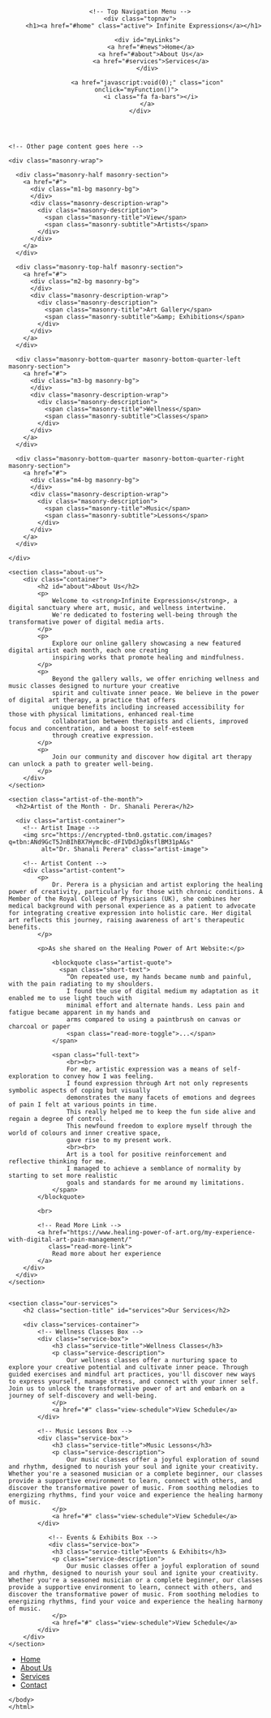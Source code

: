<!DOCTYPE html>
<html lang="en">
    <head>
      <meta charset="UTF-8">
      <meta name="viewport" content="width=device-width, initial-scale=1.0">
      <title>Galleria of Life</title>
      <title>Hamburger Menu</title>
      <link href="https://fonts.googleapis.com/css2?family=Dancing+Script:wght@400;700&display=swap" rel="stylesheet">
      <link rel="stylesheet" href="styles.css">
      <link rel="stylesheet" href="https://cdnjs.cloudflare.com/ajax/libs/font-awesome/4.7.0/css/font-awesome.min.css">
      <link rel="stylesheet" href="https://cdnjs.cloudflare.com/ajax/libs/font-awesome/6.5.1/css/all.min.css">
    </head>
<body>


<header class="top-header">

  <!-- Simulate a smartphone / tablet -->
  <div class="mobile-container">

      <!-- Top Navigation Menu -->
      <div class="topnav">
        <h1><a href="#home" class="active"> Infinite Expressions</a></h1>

          <div id="myLinks">
            <a href="#news">Home</a>
            <a href="#about">About Us</a>
            <a href="#services">Services</a>
          </div>
          
          <a href="javascript:void(0);" class="icon" onclick="myFunction()">
            <i class="fa fa-bars"></i>
          </a>
      </div>
  
  </div> 

</header> 



    <!-- Other page content goes here -->

<div class="page-wrap">

    <div class="masonry-wrap">
  
      <div class="masonry-half masonry-section">
        <a href="#">
          <div class="m1-bg masonry-bg">
          </div>
          <div class="masonry-description-wrap">
            <div class="masonry-description">
              <span class="masonry-title">View</span>
              <span class="masonry-subtitle">Artists</span>
            </div>
          </div>
        </a>
      </div>
  
      <div class="masonry-top-half masonry-section">
        <a href="#">
          <div class="m2-bg masonry-bg">
          </div>
          <div class="masonry-description-wrap">
            <div class="masonry-description">
              <span class="masonry-title">Art Gallery</span>
              <span class="masonry-subtitle">&amp; Exhibitions</span>
            </div>
          </div>
        </a>
      </div>
  
      <div class="masonry-bottom-quarter masonry-bottom-quarter-left masonry-section">
        <a href="#">
          <div class="m3-bg masonry-bg">
          </div>
          <div class="masonry-description-wrap">
            <div class="masonry-description">
              <span class="masonry-title">Wellness</span>
              <span class="masonry-subtitle">Classes</span>
            </div>
          </div>
        </a>
      </div>
  
      <div class="masonry-bottom-quarter masonry-bottom-quarter-right masonry-section">
        <a href="#">
          <div class="m4-bg masonry-bg">
          </div>
          <div class="masonry-description-wrap">
            <div class="masonry-description">
              <span class="masonry-title">Music</span>
              <span class="masonry-subtitle">Lessons</span>
            </div>
          </div>
        </a>
      </div>
  
    </div>

    <section class="about-us">
        <div class="container">
            <h2 id="about">About Us</h2>
            <p>
                Welcome to <strong>Infinite Expressions</strong>, a digital sanctuary where art, music, and wellness intertwine. 
                We're dedicated to fostering well-being through the transformative power of digital media arts.
            </p>
            <p>
                Explore our online gallery showcasing a new featured digital artist each month, each one creating 
                inspiring works that promote healing and mindfulness.
            </p>
            <p>
                Beyond the gallery walls, we offer enriching wellness and music classes designed to nurture your creative 
                spirit and cultivate inner peace. We believe in the power of digital art therapy, a practice that offers 
                unique benefits including increased accessibility for those with physical limitations, enhanced real-time 
                collaboration between therapists and clients, improved focus and concentration, and a boost to self-esteem 
                through creative expression.
            </p>
            <p>
                Join our community and discover how digital art therapy can unlock a path to greater well-being.
            </p>
        </div>
    </section>
    
    <section class="artist-of-the-month">
      <h2>Artist of the Month - Dr. Shanali Perera</h2>
    
      <div class="artist-container">
        <!-- Artist Image -->
        <img src="https://encrypted-tbn0.gstatic.com/images?q=tbn:ANd9GcT5JnBIhBX7HymcBc-dFIVDdJgDksflBM31pA&s" 
             alt="Dr. Shanali Perera" class="artist-image">
    
        <!-- Artist Content -->
        <div class="artist-content">
            <p>
                Dr. Perera is a physician and artist exploring the healing power of creativity, particularly for those with chronic conditions. A Member of the Royal College of Physicians (UK), she combines her medical background with personal experience as a patient to advocate for integrating creative expression into holistic care. Her digital art reflects this journey, raising awareness of art's therapeutic benefits.
            </p>
    
            <p>As she shared on the Healing Power of Art Website:</p>
            
                <blockquote class="artist-quote">
                  <span class="short-text">
                    “On repeated use, my hands became numb and painful, with the pain radiating to my shoulders. 
                    I found the use of digital medium my adaptation as it enabled me to use light touch with 
                    minimal effort and alternate hands. Less pain and fatigue became apparent in my hands and 
                    arms compared to using a paintbrush on canvas or charcoal or paper 
                    <span class="read-more-toggle">...</span>
                </span>
    
                <span class="full-text">
                    <br><br>
                    For me, artistic expression was a means of self-exploration to convey how I was feeling. 
                    I found expression through Art not only represents symbolic aspects of coping but visually 
                    demonstrates the many facets of emotions and degrees of pain I felt at various points in time. 
                    This really helped me to keep the fun side alive and regain a degree of control. 
                    This newfound freedom to explore myself through the world of colours and inner creative space, 
                    gave rise to my present work.
                    <br><br>
                    Art is a tool for positive reinforcement and reflective thinking for me. 
                    I managed to achieve a semblance of normality by starting to set more realistic 
                    goals and standards for me around my limitations.
                </span>
            </blockquote>
    
            <br>
    
            <!-- Read More Link -->
            <a href="https://www.healing-power-of-art.org/my-experience-with-digital-art-pain-management/" 
               class="read-more-link">
                Read more about her experience
            </a>
        </div>
      </div>
    </section>


    <section class="our-services">
        <h2 class="section-title" id="services">Our Services</h2>
    
        <div class="services-container">
            <!-- Wellness Classes Box -->
            <div class="service-box">
                <h3 class="service-title">Wellness Classes</h3>
                <p class="service-description">
                    Our wellness classes offer a nurturing space to explore your creative potential and cultivate inner peace. Through guided exercises and mindful art practices, you'll discover new ways to express yourself, manage stress, and connect with your inner self. Join us to unlock the transformative power of art and embark on a journey of self-discovery and well-being.
                </p>
                <a href="#" class="view-schedule">View Schedule</a>
            </div>
    
            <!-- Music Lessons Box -->
            <div class="service-box">
                <h3 class="service-title">Music Lessons</h3>
                <p class="service-description">
                    Our music classes offer a joyful exploration of sound and rhythm, designed to nourish your soul and ignite your creativity. Whether you're a seasoned musician or a complete beginner, our classes provide a supportive environment to learn, connect with others, and discover the transformative power of music. From soothing melodies to energizing rhythms, find your voice and experience the healing harmony of music.
                </p>
                <a href="#" class="view-schedule">View Schedule</a>
            </div>

               <!-- Events & Exhibits Box -->
               <div class="service-box">
                <h3 class="service-title">Events & Exhibits</h3>
                <p class="service-description">
                    Our music classes offer a joyful exploration of sound and rhythm, designed to nourish your soul and ignite your creativity. Whether you're a seasoned musician or a complete beginner, our classes provide a supportive environment to learn, connect with others, and discover the transformative power of music. From soothing melodies to energizing rhythms, find your voice and experience the healing harmony of music.
                </p>
                <a href="#" class="view-schedule">View Schedule</a>
            </div>
        </div>
    </section>  

<script src="script.js"></script>

<footer class="site-footer">
  <div class="footer-container">
    <!-- Site Map -->
    <ul class="footer-menu">
      <li><a href="#">Home</a></li>
      <li><a href="#">About Us</a></li>
      <li><a href="#">Services</a></li>
      <li><a href="#">Contact</a></li>
    </ul>

<!-- Social Media Links -->
<div class="social-links">
  <a href="https://www.facebook.com" target="_blank" class="social-icon">
    <i class="fab fa-facebook-f"></i>
  </a>
  <a href="https://www.instagram.com" target="_blank" class="social-icon">
    <i class="fab fa-instagram"></i>
  </a>
</div>
</div>
</div>
</footer>

    </body>
    </html>
      




  

  
  
  

